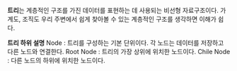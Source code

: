 **트리**는 계층적인 구조를 가진 데이터를 표현하는 데 사용되는 비선형 자료구조이다.
가계도, 조직도 우리 주변에서 쉽게 찾아볼 수 있는 계층적인 구조를 생각하면 이해가 쉽다.

**트리 하위 설명** 
Node : 트리를 구성하는 기본 단위이다. 각 노드는 데이터를 저장하고 다른 노드와 연결한다.
Root Node : 트리의 가장 상위에 위치한 노드이다.
Chile Node : 다른 노드의 하위에 위치한 노드이다.